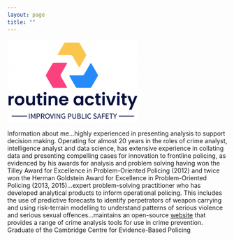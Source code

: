```yaml
---
layout: page
title: ""
---
```



<img src="/_data/font-awesome/ra06.png" alt="Logo" style="width: 300px; height: auto;">

Information about me...highly experienced in presenting analysis to support decision making. Operating for almost 20 years in the roles of crime analyst, intelligence analyst and data science, has extensive experience in collating data and presenting compelling cases for innovation to frontline policing, as evidenced by his awards for analysis and problem solving having won the Tilley Award for Excellence in Problem-Oriented Policing (2012) and twice won the Herman Goldstein Award for Excellence in Problem-Oriented Policing (2013, 2015)...expert problem-solving practitioner who has developed analytical products to inform operational policing. This includes the use of predictive forecasts to identify perpetrators of weapon carrying and using risk-terrain modelling to understand patterns of serious violence and serious sexual offences...maintains an open-source [website](https://sites.google.com/view/routineactivity/home?authuser=0) that provides a range of crime analysis tools for use in crime prevention. Graduate of the Cambridge Centre for Evidence-Based Policing
